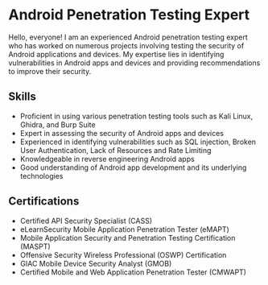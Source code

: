 # Android Penetration Testing Expert

Hello, everyone! I am an experienced Android penetration testing expert who has worked on numerous projects involving testing the security of Android applications and devices. My expertise lies in identifying vulnerabilities in Android apps and devices and providing recommendations to improve their security.

## Skills

- Proficient in using various penetration testing tools such as Kali Linux, Ghidra, and Burp Suite
- Expert in assessing the security of Android apps and devices
- Experienced in identifying vulnerabilities such as SQL injection, Broken User Authentication, Lack of Resources and Rate Limiting
- Knowledgeable in reverse engineering Android apps
- Good understanding of Android app development and its underlying technologies

## Certifications

- Certified API Security Specialist (CASS) 
- eLearnSecurity Mobile Application Penetration Tester (eMAPT) 
- Mobile Application Security and Penetration Testing Certification (MASPT)
- Offensive Security Wireless Professional (OSWP) Certification
- GIAC Mobile Device Security Analyst (GMOB)
- Certified Mobile and Web Application Penetration Tester (CMWAPT)
